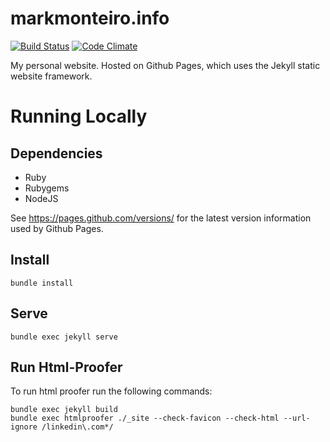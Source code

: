 # markmonteiro.info

[![Build Status](https://travis-ci.org/mark-monteiro/mark-monteiro.github.io.svg)](https://travis-ci.org/mark-monteiro/mark-monteiro.github.io) [![Code Climate](https://codeclimate.com/github/mark-monteiro/mark-monteiro.github.io/badges/gpa.svg)](https://codeclimate.com/github/mark-monteiro/mark-monteiro.github.io)

My personal website. Hosted on Github Pages, which uses the Jekyll static website framework.

# Running Locally

## Dependencies
- Ruby
- Rubygems
- NodeJS

See https://pages.github.com/versions/ for the latest version information used by Github Pages.

## Install
```
bundle install
```

## Serve
```
bundle exec jekyll serve
```

## Run Html-Proofer
To run html proofer run the following commands:
```
bundle exec jekyll build
bundle exec htmlproofer ./_site --check-favicon --check-html --url-ignore /linkedin\.com*/
```